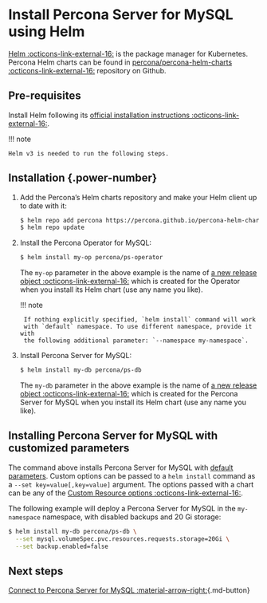 # Install Percona Server for MySQL using Helm

[Helm :octicons-link-external-16:](https://github.com/helm/helm) is the package manager for Kubernetes. Percona Helm charts can be found in [percona/percona-helm-charts :octicons-link-external-16:](https://github.com/percona/percona-helm-charts) repository on Github.

## Pre-requisites

Install Helm following its [official installation instructions :octicons-link-external-16:](https://docs.helm.sh/using_helm/#installing-helm).

!!! note

    Helm v3 is needed to run the following steps.

## Installation {.power-number}

1. Add the Percona’s Helm charts repository and make your Helm client up to
    date with it:

    ```{.bash data-prompt="$"}
    $ helm repo add percona https://percona.github.io/percona-helm-charts/
    $ helm repo update
    ```

2. Install the Percona Operator for MySQL:

    ```{.bash data-prompt="$"}
    $ helm install my-op percona/ps-operator
    ```

    The `my-op` parameter in the above example is the name of [a new release object :octicons-link-external-16:](https://helm.sh/docs/intro/using_helm/#three-big-concepts)
    which is created for the Operator when you install its Helm chart (use any
    name you like).

    !!! note

        If nothing explicitly specified, `helm install` command will work
        with `default` namespace. To use different namespace, provide it with
        the following additional parameter: `--namespace my-namespace`.

3. Install Percona Server for MySQL:

    ```{.bash data-prompt="$"}
    $ helm install my-db percona/ps-db
    ```

    The `my-db` parameter in the above example is the name of [a new release object :octicons-link-external-16:](https://helm.sh/docs/intro/using_helm/#three-big-concepts)
    which is created for the Percona Server for MySQL when you install its Helm
    chart (use any name you like).

## Installing Percona Server for MySQL with customized parameters

The command above installs Percona Server for MySQL with [default parameters](operator.md).
Custom options can be passed to a `helm install` command as a
`--set key=value[,key=value]` argument. The options passed with a chart can be
any of the [Custom Resource options :octicons-link-external-16:](https://github.com/percona/percona-helm-charts/tree/main/charts/ps-db#installing-the-chart).

The following example will deploy a Percona Server for MySQL in the
`my-namespace` namespace, with disabled backups and 20 Gi storage:

```{.bash data-prompt="$"}
$ helm install my-db percona/ps-db \
  --set mysql.volumeSpec.pvc.resources.requests.storage=20Gi \
  --set backup.enabled=false
```

## Next steps

[Connect to Percona Server for MySQL :material-arrow-right:](connect.md){.md-button}

